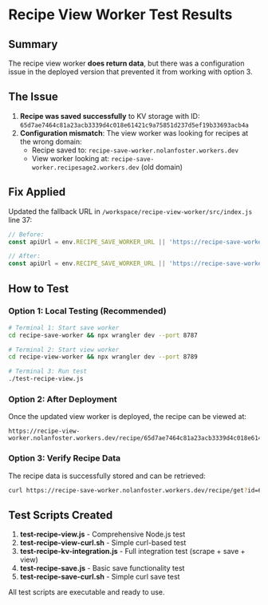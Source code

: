 # Recipe View Worker Test Results

## Summary

The recipe view worker **does return data**, but there was a configuration issue in the deployed version that prevented it from working with option 3.

## The Issue

1. **Recipe was saved successfully** to KV storage with ID: `65d7ae7464c81a23acb3339d4c018e61421c9a75851d237d5ef19b33693acb4a`
2. **Configuration mismatch**: The view worker was looking for recipes at the wrong domain:
   - Recipe saved to: `recipe-save-worker.nolanfoster.workers.dev`
   - View worker looking at: `recipe-save-worker.recipesage2.workers.dev` (old domain)

## Fix Applied

Updated the fallback URL in `/workspace/recipe-view-worker/src/index.js` line 37:
```javascript
// Before:
const apiUrl = env.RECIPE_SAVE_WORKER_URL || 'https://recipe-save-worker.recipesage2.workers.dev';

// After:
const apiUrl = env.RECIPE_SAVE_WORKER_URL || 'https://recipe-save-worker.nolanfoster.workers.dev';
```

## How to Test

### Option 1: Local Testing (Recommended)
```bash
# Terminal 1: Start save worker
cd recipe-save-worker && npx wrangler dev --port 8787

# Terminal 2: Start view worker
cd recipe-view-worker && npx wrangler dev --port 8789

# Terminal 3: Run test
./test-recipe-view.js
```

### Option 2: After Deployment
Once the updated view worker is deployed, the recipe can be viewed at:
```
https://recipe-view-worker.nolanfoster.workers.dev/recipe/65d7ae7464c81a23acb3339d4c018e61421c9a75851d237d5ef19b33693acb4a
```

### Option 3: Verify Recipe Data
The recipe data is successfully stored and can be retrieved:
```bash
curl https://recipe-save-worker.nolanfoster.workers.dev/recipe/get?id=65d7ae7464c81a23acb3339d4c018e61421c9a75851d237d5ef19b33693acb4a
```

## Test Scripts Created

1. **test-recipe-view.js** - Comprehensive Node.js test
2. **test-recipe-view-curl.sh** - Simple curl-based test
3. **test-recipe-kv-integration.js** - Full integration test (scrape + save + view)
4. **test-recipe-save.js** - Basic save functionality test
5. **test-recipe-save-curl.sh** - Simple curl save test

All test scripts are executable and ready to use.